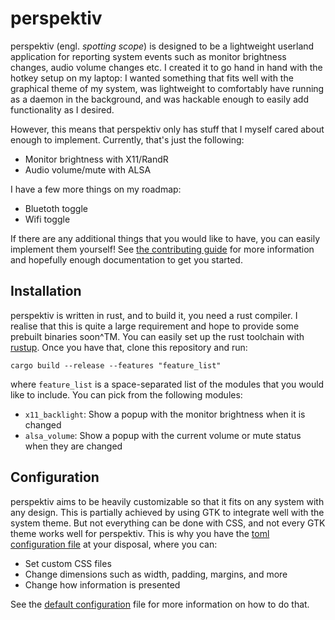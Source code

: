 # perspektiv

perspektiv (engl. _spotting scope_) is designed to be a lightweight userland
application for reporting system events such as monitor brightness changes,
audio volume changes etc. I created it to go hand in hand with the hotkey setup
on my laptop: I wanted something that fits well with the graphical theme of my
system, was lightweight to comfortably have running as a daemon in the
background, and was hackable enough to easily add functionality as I desired.

However, this means that perspektiv only has stuff that I myself cared about
enough to implement. Currently, that's just the following:
- Monitor brightness with X11/RandR
- Audio volume/mute with ALSA

I have a few more things on my roadmap:
- Bluetoth toggle
- Wifi toggle

If there are any additional things that you would like to have, you can easily
implement them yourself! See [the contributing guide](CONTRIBUTING.md) for more
information and hopefully enough documentation to get you started.

## Installation

perspektiv is written in rust, and to build it, you need a rust compiler. I
realise that this is quite a large requirement and hope to provide some prebuilt
binaries soon^TM. You can easily set up the rust toolchain with
[rustup](https://rustup.rs). Once you have that, clone this repository and run:

```shell
cargo build --release --features "feature_list"
```

where `feature_list` is a space-separated list of the modules that you would
like to include. You can pick from the following modules:

- `x11_backlight`: Show a popup with the monitor brightness when it is changed
- `alsa_volume`: Show a popup with the current volume or mute status when they
  are changed

## Configuration

perspektiv aims to be heavily customizable so that it fits on any system with
any design. This is partially achieved by using GTK to integrate well with the
system theme. But not everything can be done with CSS, and not every GTK theme
works well for perspektiv. This is why you have the [toml
configuration file][0] at your disposal, where you can:
- Set custom CSS files
- Change dimensions such as width, padding, margins, and more
- Change how information is presented

See the [default configuration][0] file for more information on how
to do that.

[0]: default.toml
